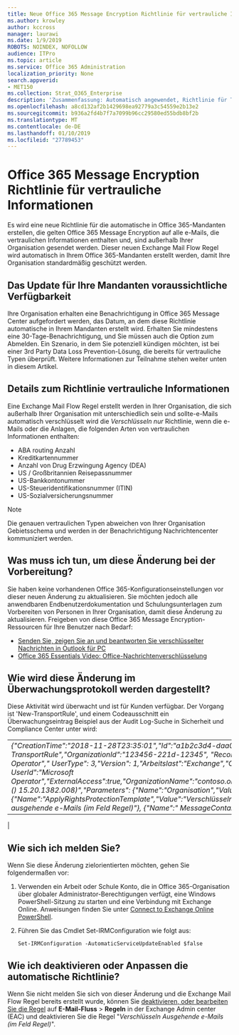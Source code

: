 ```yaml
---
title: Neue Office 365 Message Encryption Richtlinie für vertrauliche Informationen
ms.author: krowley
author: kccross
manager: laurawi
ms.date: 1/9/2019
ROBOTS: NOINDEX, NOFOLLOW
audience: ITPro
ms.topic: article
ms.service: Office 365 Administration
localization_priority: None
search.appverid:
- MET150
ms.collection: Strat_O365_Enterprise
description: 'Zusammenfassung: Automatisch angewendet, Richtlinie für Typen vertraulicher Informationen für alle Mandanten Einführung Office 365 Message Encryption.'
ms.openlocfilehash: a8cd132af2b1429698ea92779a3c54559e2b13e2
ms.sourcegitcommit: b936a2fd4b7f7a7099b96cc29580ed55bdb8bf2b
ms.translationtype: MT
ms.contentlocale: de-DE
ms.lasthandoff: 01/10/2019
ms.locfileid: "27789453"
---
```

# <a name="office-365-message-encryption-policy-for-sensitive-information"></a>Office 365 Message Encryption Richtlinie für vertrauliche Informationen

Es wird eine neue Richtlinie für die automatische in Office 365-Mandanten erstellen, die gelten Office 365 Message Encryption auf alle e-Mails, die vertraulichen Informationen enthalten und, sind außerhalb Ihrer Organisation gesendet werden. Dieser neuen Exchange Mail Flow Regel wird automatisch in Ihrem Office 365-Mandanten erstellt werden, damit Ihre Organisation standardmäßig geschützt werden.

## <a name="when-to-expect-the-update-for-your-tenant"></a>Das Update für Ihre Mandanten voraussichtliche Verfügbarkeit

Ihre Organisation erhalten eine Benachrichtigung in Office 365 Message Center aufgefordert werden, das Datum, an dem diese Richtlinie automatische in Ihrem Mandanten erstellt wird. Erhalten Sie mindestens eine 30-Tage-Benachrichtigung, und Sie müssen auch die Option zum Abmelden. Ein Szenario, in dem Sie potenziell kündigen möchten, ist bei einer 3rd Party Data Loss Prevention-Lösung, die bereits für vertrauliche Typen überprüft. Weitere Informationen zur Teilnahme stehen weiter unten in diesem Artikel.

## <a name="sensitive-information-type-policy-details"></a>Details zum Richtlinie vertrauliche Informationen

Eine Exchange Mail Flow Regel erstellt werden in Ihrer Organisation, die sich außerhalb Ihrer Organisation mit unterschiedlich sein und sollte-e-Mails automatisch verschlüsselt wird die *Verschlüsseln nur* Richtlinie, wenn die e-Mails oder die Anlagen, die folgenden Arten von vertraulichen Informationen enthalten:

- ABA routing Anzahl
- Kreditkartennummer
- Anzahl von Drug Erzwingung Agency (DEA)
- US / Großbritannien Reisepassnummer
- US-Bankkontonummer
- US-Steueridentifikationsnummer (ITIN)
- US-Sozialversicherungsnummer

> [!Note]
> Die genauen vertraulichen Typen abweichen von Ihrer Organisation Gebietsschema und werden in der Benachrichtigung Nachrichtencenter kommuniziert werden.

## <a name="what-do-i-need-to-do-to-prepare-for-this-change"></a>Was muss ich tun, um diese Änderung bei der Vorbereitung?

Sie haben keine vorhandenen Office 365-Konfigurationseinstellungen vor dieser neuen Änderung zu aktualisieren. Sie möchten jedoch alle anwendbaren Endbenutzerdokumentation und Schulungsunterlagen zum Vorbereiten von Personen in Ihrer Organisation, damit diese Änderung zu aktualisieren. Freigeben von diese Office 365 Message Encryption-Ressourcen für Ihre Benutzer nach Bedarf:

- [Senden Sie, zeigen Sie an und beantworten Sie verschlüsselter Nachrichten in Outlook für PC](https://support.office.com/article/send-view-and-reply-to-encrypted-messages-in-outlook-for-pc-eaa43495-9bbb-4fca-922a-df90dee51980)
- [Office 365 Essentials Video: Office-Nachrichtenverschlüsselung](https://youtu.be/CQR0cG_iEUc)

## <a name="how-will-this-change-be-represented-in-the-audit-log"></a>Wie wird diese Änderung im Überwachungsprotokoll werden dargestellt?

Diese Aktivität wird überwacht und ist für Kunden verfügbar.  Der Vorgang ist 'New-TransportRule', und einem Codeausschnitt ein Überwachungseintrag Beispiel aus der Audit Log-Suche in Sicherheit und Compliance Center unter wird:

|     |
| --- |
| *{"CreationTime":"2018-11-28T23:35:01","Id":"a1b2c3d4-daa0-4c4f-a019-03a1234a1b0c","Operation":"New-TransportRule","OrganizationId":"123456-221d-12345", "RecordType": 1, "ResultStatus": "True", "UserKey": "Microsoft Operator"," UserType": 3,"Version": 1,"Arbeitslast":"Exchange","ClientIP":"123.456.147.68:17584","ObjectId":""," UserId":"Microsoft Operator","ExternalAccess":true,"OrganizationName":"contoso.onmicrosoft.com","OriginatingServer":"CY4PR13MBXXXX () 15.20.1382.008)","Parameters": {"Name":"Organisation","Value":" 123456 221 d - 12346"{"Name":"ApplyRightsProtectionTemplate","Value":"Verschlüsseln"}, {"Name":"Name","Value":"Verschlüsseln ausgehende e-Mails (im Feld Regel)"}, {"Name":" MessageContainsDataClassifications"usw..*
 |

## <a name="how-do-i-opt-out"></a>Wie sich ich melden Sie?

Wenn Sie diese Änderung zielorientierten möchten, gehen Sie folgendermaßen vor:

1. Verwenden ein Arbeit oder Schule Konto, die in Office 365-Organisation über globaler Administrator-Berechtigungen verfügt, eine Windows PowerShell-Sitzung zu starten und eine Verbindung mit Exchange Online. Anweisungen finden Sie unter [Connect to Exchange Online PowerShell](https://aka.ms/exopowershell).
2. Führen Sie das Cmdlet Set-IRMConfiguration wie folgt aus:

   ```
   Set-IRMConfiguration -AutomaticServiceUpdateEnabled $false
   ```

## <a name="how-do-i-disable-or-customize-the-automatic-policy"></a>Wie ich deaktivieren oder Anpassen die automatische Richtlinie?

Wenn Sie nicht melden Sie sich von dieser Änderung und die Exchange Mail Flow Regel bereits erstellt wurde, können Sie [deaktivieren, oder bearbeiten Sie die Regel](https://docs.microsoft.com/exchange/security-and-compliance/mail-flow-rules/manage-mail-flow-rules#enable-or-disable-a-mail-flow-rule) auf **E-Mail-Fluss** > **Regeln** in der Exchange Admin center (EAC) und deaktivieren Sie die Regel "*Verschlüsseln Ausgehende e-Mails (im Feld Regel)*".

